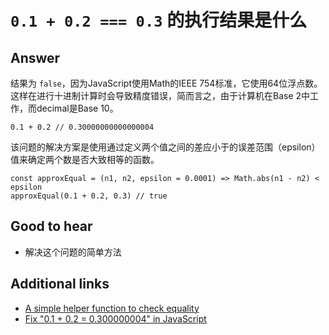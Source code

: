# `0.1 + 0.2 === 0.3` 的执行结果是什么

## Answer

结果为 `false`，因为JavaScript使用Math的IEEE 754标准，它使用64位浮点数。这样在进行十进制计算时会导致精度错误，简而言之，由于计算机在Base 2中工作，而decimal是Base 10。

```es6
0.1 + 0.2 // 0.30000000000000004
```

该问题的解决方案是使用通过定义两个值之间的差应小于的误差范围（epsilon）值来确定两个数是否大致相等的函数。

```es6
const approxEqual = (n1, n2, epsilon = 0.0001) => Math.abs(n1 - n2) < epsilon
approxEqual(0.1 + 0.2, 0.3) // true
```

## Good to hear

* 解决这个问题的简单方法

## Additional links

* [A simple helper function to check equality](https://github.com/Chalarangelo/30-seconds-of-code#approximatelyequal)
* [Fix "0.1 + 0.2 = 0.300000004" in JavaScript](http://blog.blakesimpson.co.uk/read/61-fix-0-1-0-2-0-300000004-in-javascript)

<!-- tags: (javascript) -->

<!-- expertise: (1) -->
